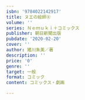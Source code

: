 ```yaml
---
isbn: '9784022142917'
title: ヌエの絵師⑧
volume: ''
series: Ｎｅｍｕｋｉ＋コミックス
publisher: 朝日新聞出版
pubdate: '2020-02-20'
cover: ''
author: 猪川朱美／著
description: ''
price: '0'
genre: ''
target: 一般
format: コミック
content: コミックス・劇画

---
```

